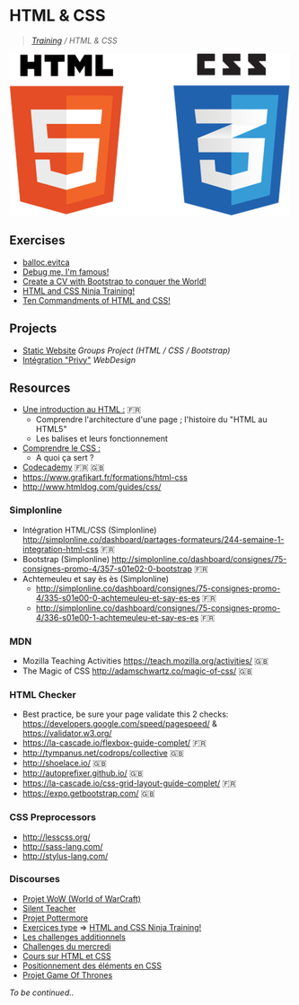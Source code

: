 # HTML & CSS

>_[Training](https://gitlab.com/simplon-co/training) / HTML & CSS_

![HTML5 & CSS3](html_css.png)

## Exercises

* [balloc.evitca](https://gitlab.com/simplon-co/balloc.evitca)
* [Debug me, I'm famous!](https://gitlab.com/simplon-co/Debug-me-I-m-famous)
* [Create a CV with Bootstrap to conquer the World!](https://gitlab.com/simplon-co/Create-a-CV-with-Bootstrap-to-conquer-the-World)
* [HTML and CSS Ninja Training!](https://gitlab.com/simplon-co/HTML-and-CSS-Ninja-Training)
* [Ten Commandments of HTML and CSS!](https://gitlab.com/simplon-co/Ten-Commandments-of-HTML-and-CSS)

## Projects

* [Static Website](https://gitlab.com/simplon-co/project-static-website) _Groups Project (HTML / CSS / Bootstrap)_
* [Intégration "Privy"](https://gitlab.com/simplon-co/project-privy) _WebDesign_

## Resources

* [Une introduction au HTML :](https://developer.mozilla.org/fr/docs/Web/Guide/HTML/Introduction) :fr:
  * Comprendre l'architecture d'une page ; l'histoire du "HTML au HTML5"
  * Les balises et leurs fonctionnement
* [Comprendre le CSS :](https://docs.webplatform.org/wiki/css/tutorials) 
  * A quoi ça sert ?
* [Codecademy](http://codecademy.com) :fr: :gb:
* https://www.grafikart.fr/formations/html-css
* http://www.htmldog.com/guides/css/

### Simplonline

* Intégration HTML/CSS (Simplonline)
  http://simplonline.co/dashboard/partages-formateurs/244-semaine-1-integration-html-css :fr:
* Bootstrap (Simplonline)
  http://simplonline.co/dashboard/consignes/75-consignes-promo-4/357-s01e02-0-bootstrap :fr:
* Achtemeuleu et say ès ès (Simplonline)
  * http://simplonline.co/dashboard/consignes/75-consignes-promo-4/335-s01e00-0-achtemeuleu-et-say-es-es :fr:
  * http://simplonline.co/dashboard/consignes/75-consignes-promo-4/336-s01e00-1-achtemeuleu-et-say-es-es :fr:

### MDN

* Mozilla Teaching Activities
  https://teach.mozilla.org/activities/ :gb:
* The Magic of CSS
  http://adamschwartz.co/magic-of-css/ :gb:

### HTML Checker

* Best practice, be sure your page validate this 2 checks: https://developers.google.com/speed/pagespeed/ & https://validator.w3.org/
* https://la-cascade.io/flexbox-guide-complet/ :fr:
* http://tympanus.net/codrops/collective :gb:
* http://shoelace.io/ :gb:
* http://autoprefixer.github.io/ :gb:
* https://la-cascade.io/css-grid-layout-guide-complet/ :fr:
* https://expo.getbootstrap.com/ :gb:

### CSS Preprocessors

* http://lesscss.org/
* http://sass-lang.com/
* http://stylus-lang.com/

### Discourses

* [Projet WoW (World of WarCraft)](http://discourse.simplon.co/t/projet-wow-world-of-warcraft/117)
* [Silent Teacher](http://discourse.simplon.co/t/silent-teacher/116)
* [Projet Pottermore](http://discourse.simplon.co/t/projet-pottermore/118)
* [Exercices type](http://discourse.simplon.co/t/exercices-type/121) => [HTML and CSS Ninja Training!](https://gitlab.com/simplon-co/HTML-and-CSS-Ninja-Training)
* [Les challenges additionnels](http://discourse.simplon.co/t/les-challenges-additionnels/61)
* [Challenges du mercredi](http://discourse.simplon.co/t/challenges-du-mercredi/60)
* [Cours sur HTML et CSS](http://discourse.simplon.co/t/cours-sur-html-et-css/33)
* [Positionnement des éléments en CSS](http://discourse.simplon.co/t/positionnement-des-elements-en-css/35)
* [Projet Game Of Thrones](http://discourse.simplon.co/t/projet-game-of-thrones/119)

_To be continued.._
